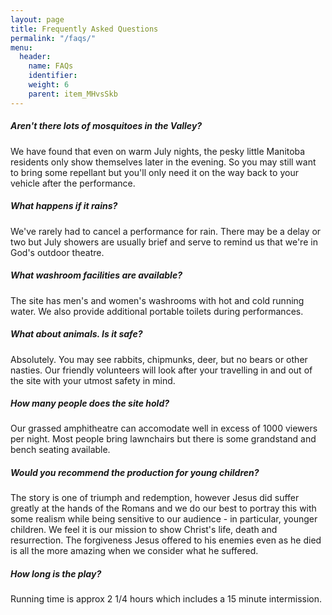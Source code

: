 ```yaml
---
layout: page
title: Frequently Asked Questions
permalink: "/faqs/"
menu:
  header:
    name: FAQs
    identifier: 
    weight: 6
    parent: item_MHvsSkb
---
```

##### Aren't there lots of mosquitoes in the Valley?
We have found that even on warm July nights, the pesky little Manitoba residents only show themselves later in the evening. So you may still want to bring some repellant but you'll only need it on the way back to your vehicle after the performance.

##### What happens if it rains?
We've rarely had to cancel a performance for rain. There may be a delay or two but July showers are usually brief and serve to remind us that we're in God's outdoor theatre.

##### What washroom facilities are available?
The site has men's and women's washrooms with hot and cold running water. We also provide additional portable toilets during performances.

##### What about animals. Is it safe?
Absolutely. You may see rabbits, chipmunks, deer, but no bears or other nasties. Our friendly volunteers will look after your travelling in and out of the site with your utmost safety in mind.

##### How many people does the site hold?
Our grassed amphitheatre can accomodate well in excess of 1000 viewers per night. Most people bring lawnchairs but there is some grandstand and bench seating available.

##### Would you recommend the production for young children?
The story is one of triumph and redemption, however Jesus did suffer greatly at the hands of the Romans and we do our best to portray this with some realism while being sensitive to our audience - in particular, younger children. We feel it is our mission to show Christ's life, death and resurrection. The forgiveness Jesus offered to his enemies even as he died is all the more amazing when we consider what he suffered.

##### How long is the play?
Running time is approx 2 1/4 hours which includes a 15 minute intermission.